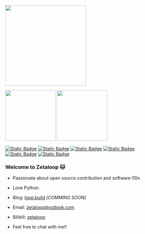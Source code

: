 <p align="left">
  <img width="256" src="https://github.com/zetaloop/zetaloop/assets/36418285/82bc087d-d373-434d-9658-18c67b593961" />
</p>

<p align="left">
  <img height="160" src="https://streak-stats.demolab.com/?user=zetaloop&theme=transparent&mode=weekly&ring=7194E9&sideNums=464D57&fire=7194E9&sideLabels=5680E5&currStreakNum=464D57&currStreakLabel=5680E5&dates=464D57" />
  <img height="160" src="https://github-readme-stats.vercel.app/api?username=zetaloop&show_icons=true&bg_color=0000&include_all_commits=true" />
</p>


[![Static Badge](https://img.shields.io/badge/NBU-x?style=for-the-badge&logo=bookstack&logoColor=white&color=cf3a1c)](https://www.nbu.edu.cn/en/)
[![Static Badge](https://img.shields.io/badge/Python-gray?style=for-the-badge&logo=python&logoColor=white&color=5175a6)](https://python.org)
[![Static Badge](https://img.shields.io/badge/L10N-x?style=for-the-badge&logo=googletranslate&logoColor=white&color=4285F4)](https://translate.google.com/?sl=en&tl=zh-CN&text=lol)
[![Static Badge](https://img.shields.io/badge/OpenSource-x?style=for-the-badge&logo=opensourceinitiative&logoColor=white&color=3DA639)](https://github.com)
[![Static Badge](https://img.shields.io/badge/Hardware-x?style=for-the-badge&logo=raspberrypi&logoColor=white&color=A22846)](https://raspberrypi.com/)
[![Static Badge](https://img.shields.io/badge/Meow-x?style=for-the-badge&logo=furrynetwork&logoColor=white&color=2E75B4)](ai-generated.png)


### Welcome to Zetaloop 🐱

- Passionate about open source contribution and software l10n
- Love Python 

- Blog: [loop.build](https://loop.build) _[COMMING SOON]_
- Email: [zetaloop@outlook.com](mailto:zetaloop@outlook.com)
- Bilibili: [zetaloop](https://space.bilibili.com/99583527)
- Feel free to chat with me!!
